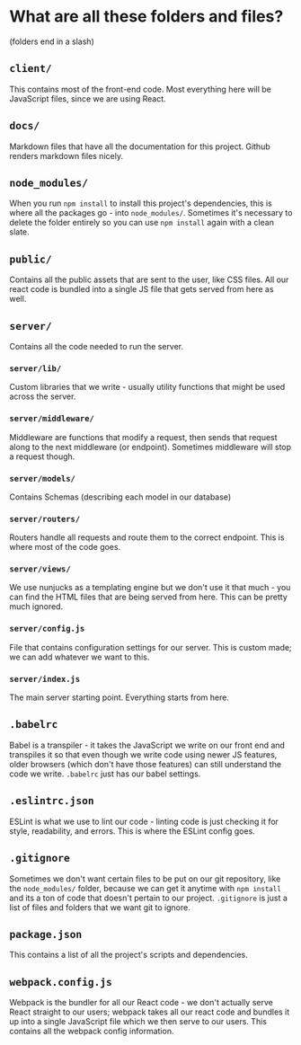 # What are all these folders and files?

(folders end in a slash)

## `client/`

This contains most of the front-end code.  Most everything here will be JavaScript files, since we are using React.

## `docs/`

Markdown files that have all the documentation for this project.  Github renders markdown files nicely.

## `node_modules/`

When you run `npm install` to install this project's dependencies, this is where all the packages go - into `node_modules/`.  Sometimes it's necessary to delete the folder entirely so you can use `npm install` again with a clean slate.

## `public/`

Contains all the public assets that are sent to the user, like CSS files.  All our react code is bundled into a single JS file that gets served from here as well.

## `server/`

Contains all the code needed to run the server.

### `server/lib/`

Custom libraries that we write - usually utility functions that might be used across the server.

### `server/middleware/`

Middleware are functions that modify a request, then sends that request along to the next middleware (or endpoint).  Sometimes middleware will stop a request though.

### `server/models/`

Contains Schemas (describing each model in our database)

### `server/routers/`

Routers handle all requests and route them to the correct endpoint.  This is where most of the code goes.

### `server/views/`

We use nunjucks as a templating engine but we don't use it that much - you can find the HTML files that are being served from here.  This can be pretty much ignored.

### `server/config.js`

File that contains configuration settings for our server.  This is custom made; we can add whatever we want to this.

### `server/index.js`

The main server starting point.  Everything starts from here.

## `.babelrc`

Babel is a transpiler - it takes the JavaScript we write on our front end and transpiles it so that even though we write code using newer JS features, older browsers (which don't have those features) can still understand the code we write.  `.babelrc` just has our babel settings.

## `.eslintrc.json`

ESLint is what we use to lint our code - linting code is just checking it for style, readability, and errors.  This is where the ESLint config goes.

## `.gitignore`

Sometimes we don't want certain files to be put on our git repository, like the `node_modules/` folder, because we can get it anytime with `npm install` and its a ton of code that doesn't pertain to our project.  `.gitignore` is just a list of files and folders that we want git to ignore.

## `package.json`

This contains a list of all the project's scripts and dependencies.

## `webpack.config.js`

Webpack is the bundler for all our React code - we don't actually serve React straight to our users; webpack takes all our react code and bundles it up into a single JavaScript file which we then serve to our users.  This contains all the webpack config information.
